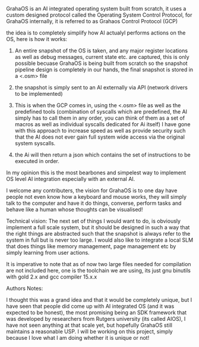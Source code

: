 GrahaOS is an AI integrated operating system built from scratch, it uses a custom designed protocol called the Operating System Control Protocol, for GrahaOS internally, it is referred to as Grahaos Control Protocol (GCP)

the idea is to completely simplify how AI actualyl performs actions on the OS, here is how it works:

1) An entire snapshot of the OS is taken, and any major register locations as well as debug messages, current state etc. are captured, this is only possible becuase GrahaOS is being built from scratch so the snapshot pipeline design is completely in our hands, the final snapshot is stored in a <.osm> file

2) the snapshot is simply sent to an AI externally via API (network drivers to be implemented) 

3) This is when the GCP comes in, using the <.osm> file as well as the predefined tools (combination of syscalls which are predefined, the AI simply has to call them in any order, you can think of them as a set of macros as well as individual syscalls dedicated for Ai itself) I have gone with this approach to increase speed as well as provide security such that the AI does not ever gain full system wide access via the original system syscalls.

4) the Ai will then return a json which contains the set of instructions to be executed in order.

In my opinion this is the most bearbones and simpelest way to implement OS level AI integration especially with an external AI.

I welcome any contributers, the vision for GrahaOS is to one day have people not even know how a keyboard and mouse works, they will simply talk to the computer and have it do things, converse, perform tasks and behave like a human whose thoughts can be visualised!

Technical vision: The next set of things I would want to do, is obviously implement a full scale system, but it should be designed in such a way that the right things are abstracted such that the snapshot is always refer to the system in full but is never too large. I would also like to integrate a local SLM that does things like memory management, page management etc by simply learning from user actions.




It is imperative to note that as of now two large files needed for compilation are not included here, one is the toolchain we are using, its just gnu binutils with gold 2.x and gcc compiler 15.x.x

Authors Notes:

I thought this was a grand idea and that it would be completely unique, but I have seen that people did come up with AI integrated OS (and it was expected to be honest), the most promising being an SDK framework that was developed by researchers from Rutgers university (its called AIOS), I have not seen anything at that scale yet, but hopefully GrahaOS still maintains a reasonable USP. I will be working on this project, simply because I love what I am doing whether it is unique or not!
